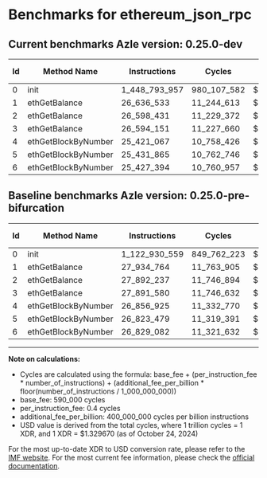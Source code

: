 # Benchmarks for ethereum_json_rpc

## Current benchmarks Azle version: 0.25.0-dev

| Id  | Method Name         | Instructions  | Cycles      | USD           | USD/Million Calls | Change                                |
| --- | ------------------- | ------------- | ----------- | ------------- | ----------------- | ------------------------------------- |
| 0   | init                | 1_448_793_957 | 980_107_582 | $0.0013032196 | $1_303.21         | <font color="red">+325_863_398</font> |
| 1   | ethGetBalance       | 26_636_533    | 11_244_613  | $0.0000149516 | $14.95            | <font color="green">-1_298_231</font> |
| 2   | ethGetBalance       | 26_598_431    | 11_229_372  | $0.0000149314 | $14.93            | <font color="green">-1_293_806</font> |
| 3   | ethGetBalance       | 26_594_151    | 11_227_660  | $0.0000149291 | $14.92            | <font color="green">-1_297_429</font> |
| 4   | ethGetBlockByNumber | 25_421_067    | 10_758_426  | $0.0000143052 | $14.30            | <font color="green">-1_435_858</font> |
| 5   | ethGetBlockByNumber | 25_431_865    | 10_762_746  | $0.0000143109 | $14.31            | <font color="green">-1_391_614</font> |
| 6   | ethGetBlockByNumber | 25_427_394    | 10_760_957  | $0.0000143085 | $14.30            | <font color="green">-1_401_688</font> |

## Baseline benchmarks Azle version: 0.25.0-pre-bifurcation

| Id  | Method Name         | Instructions  | Cycles      | USD           | USD/Million Calls |
| --- | ------------------- | ------------- | ----------- | ------------- | ----------------- |
| 0   | init                | 1_122_930_559 | 849_762_223 | $0.0011299033 | $1_129.90         |
| 1   | ethGetBalance       | 27_934_764    | 11_763_905  | $0.0000156421 | $15.64            |
| 2   | ethGetBalance       | 27_892_237    | 11_746_894  | $0.0000156195 | $15.61            |
| 3   | ethGetBalance       | 27_891_580    | 11_746_632  | $0.0000156191 | $15.61            |
| 4   | ethGetBlockByNumber | 26_856_925    | 11_332_770  | $0.0000150688 | $15.06            |
| 5   | ethGetBlockByNumber | 26_823_479    | 11_319_391  | $0.0000150511 | $15.05            |
| 6   | ethGetBlockByNumber | 26_829_082    | 11_321_632  | $0.0000150540 | $15.05            |

---

**Note on calculations:**

-   Cycles are calculated using the formula: base_fee + (per_instruction_fee \* number_of_instructions) + (additional_fee_per_billion \* floor(number_of_instructions / 1_000_000_000))
-   base_fee: 590_000 cycles
-   per_instruction_fee: 0.4 cycles
-   additional_fee_per_billion: 400_000_000 cycles per billion instructions
-   USD value is derived from the total cycles, where 1 trillion cycles = 1 XDR, and 1 XDR = $1.329670 (as of October 24, 2024)

For the most up-to-date XDR to USD conversion rate, please refer to the [IMF website](https://www.imf.org/external/np/fin/data/rms_sdrv.aspx).
For the most current fee information, please check the [official documentation](https://internetcomputer.org/docs/current/developer-docs/gas-cost#execution).
